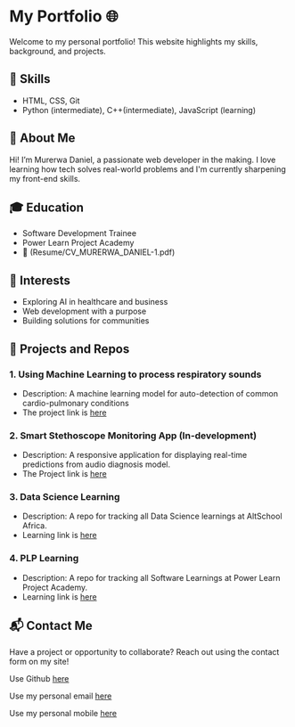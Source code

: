 # My Portfolio 🌐

Welcome to my personal portfolio! This website highlights my skills, background, and projects.
## 🔧 Skills
- HTML, CSS, Git
- Python (intermediate), C++(intermediate), JavaScript (learning)

## 👤 About Me
Hi! I’m Murerwa Daniel, a passionate web developer in the making. I love learning how tech solves real-world problems and I'm currently sharpening my front-end skills.

## 🎓 Education
- Software Development Trainee
- Power Learn Project Academy
- 📄 (Resume/CV_MURERWA_DANIEL-1.pdf)

## 🔭 Interests
- Exploring AI in healthcare and business
- Web development with a purpose
- Building solutions for communities

## 💼 Projects and Repos
### 1. Using Machine Learning to process respiratory sounds
 - Description: A machine learning model for auto-detection of common  cardio-pulmonary conditions
 - The project link is [here](https://github.com/MURERWADANIEL1/ML)
### 2. Smart Stethoscope Monitoring App (In-development)
- Description: A responsive application for displaying real-time predictions from audio diagnosis model.
- The Project link is [here](https://github.com/MURERWADANIEL1/My_first_app)

### 3. Data Science Learning
- Description: A repo for tracking all Data Science learnings at AltSchool Africa.
- Learning link is [here](https://github.com/MURERWADANIEL1/DataScience)

### 4. PLP Learning
- Description: A repo for tracking all Software Learnings at Power Learn Project Academy.
- Learning link is [here](https://github.com/MURERWADANIEL1/PLPAcademy)

## 📬 Contact Me
Have a project or opportunity to collaborate? Reach out using the contact form on my site!

Use Github [here](https://github.com/MURERWADANIEL1)

Use my personal email [here](murerwadaniel1@gmail.com)

Use my personal mobile [here](+254769593217)
